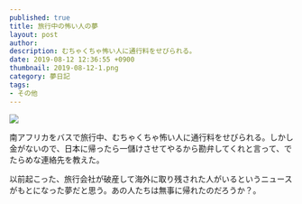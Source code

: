 ```yaml
---
published: true
title: 旅行中の怖い人の夢
layout: post
author: 
description: むちゃくちゃ怖い人に通行料をせびられる。
date: 2019-08-12 12:36:55 +0900
thumbnail: 2019-08-12-1.png
category: 夢日記
tags:
- その他
---
```


![]({{site.baseurl}}/assets/img/2019-08-12-1.png)

南アフリカをバスで旅行中、むちゃくちゃ怖い人に通行料をせびられる。しかし金がないので、日本に帰ったら一儲けさせてやるから勘弁してくれと言って、でたらめな連絡先を教えた。

以前起こった、旅行会社が破産して海外に取り残された人がいるというニュースがもとになった夢だと思う。あの人たちは無事に帰れたのだろうか？。
